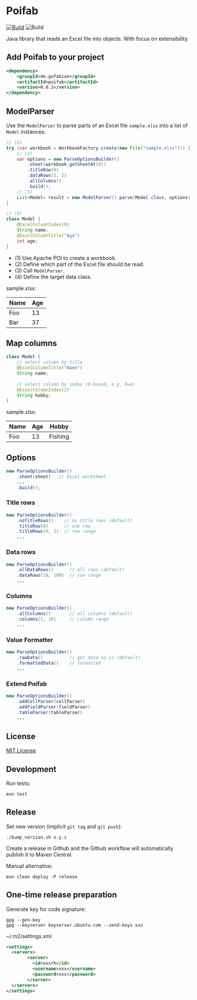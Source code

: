# Poifab

[![Build](https://github.com/gofabian/poifab/actions/workflows/build.yml/badge.svg)](https://github.com/gofabian/poifab/actions/workflows/build.yml)
![Build](https://img.shields.io/badge/Java-17%2B-lightgrey)

Java library that reads an Excel file into objects. With focus on extensibility.

## Add Poifab to your project

```xml
<dependency>
    <groupId>de.gofabian</groupId>
    <artifactId>poifab</artifactId>
    <version>0.0.1</version>
</dependency>
```

## ModelParser

Use the `ModelParser` to parse parts of an Excel file `sample.xlsx` into a list of `Model` instances: 

```java
// (1)
try (var workbook = WorkbookFactory.create(new File("sample.xlsx"))) {
    // (2)
    var options = new ParseOptionsBuilder()
        .sheet(workbook.getSheetAt(0))
        .titleRow(0)
        .dataRows(1, 2)
        .allColumns()
        .build();
    // (3)
    List<Model> result = new ModelParser().parse(Model.class, options);
}

// (4)
class Model {
    @ExcelColumnIndex(0)
    String name;
    @ExcelColumnTitle("Age")
    int age;
}
```

- (1) Use Apache POI to create a workbook.
- (2) Define which part of the Excel file should be read.
- (3) Call `ModelParser`.
- (4) Define the target data class.

sample.xlsx:

| Name | Age |
|------|-----|
| Foo  | 13  |
| Bar  | 37  |

## Map columns

```java
class Model {
    // select column by title
    @ExcelColumnTitle("Name")
    String name;
    
    // select column by index (0-based, e.g. 0=A)
    @ExcelColumnIndex(2)
    String hobby;
}
```

sample.xlsx:

| Name | Age | Hobby   |
|------|-----|---------|
| Foo  | 13  | Fishing |

## Options

```java
new ParseOptionsBuilder()
    .sheet(sheet)   // Excel worksheet
    ...
    .build();
```

### Title rows

```java
new ParseOptionsBuilder()
    .noTitleRows()    // no title rows (default)
    .titleRow(0)      // one row
    .titleRows(0, 1)  // row range
    ...
```

### Data rows

```java
new ParseOptionsBuilder()
    .allDataRows()      // all rows (default)
    .dataRows(10, 100)  // row range
    ...
```

### Columns

```java
new ParseOptionsBuilder()
    .allColumns()       // all columns (default)
    .columns(1, 10)     // column range
    ...
```

### Value Formatter

```java
new ParseOptionsBuilder()
    .rawData()          // get data as is (default)
    .formattedData()    // formatted
    ...
```

### Extend Poifab

```java
new ParseOptionsBuilder()
    .addCellParser(cellParser)
    .addFieldParser(fieldParser)
    .tableParser(tableParser)
    ...
```

## License

[MIT License](LICENSE.txt)

## Development

Run tests:

    mvn test

## Release

Set new version (implicit `git tag` and `git push`):

    ./bump_version.sh x.y.z

Create a release in Github and the Github workflow will automatically publish it to Maven Central.

Manual alternative:

    mvn clean deploy -P release

## One-time release preparation

Generate key for code signature:

    gpg --gen-key
    gpg --keyserver keyserver.ubuntu.com --send-keys xxx

~/.m2/settings.xml

```xml
<settings>
  <servers>
        <server>
          <id>ossrh</id>
          <username>xxx</username>
          <password>xxx</password>
        </server>
  </servers>
</settings>
```
